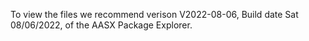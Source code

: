 To view the files we recommend verison V2022-08-06, Build date Sat 08/06/2022, of the AASX Package Explorer.
